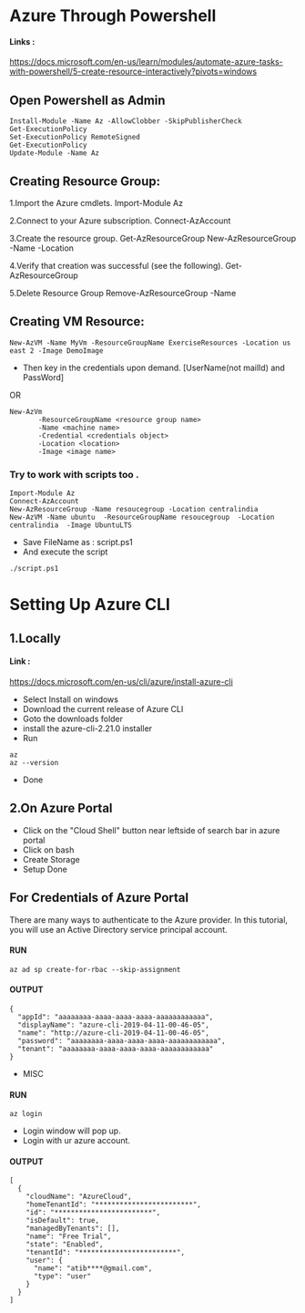 # Azure Through Powershell


#### Links :
https://docs.microsoft.com/en-us/learn/modules/automate-azure-tasks-with-powershell/5-create-resource-interactively?pivots=windows

## Open Powershell as Admin
```
Install-Module -Name Az -AllowClobber -SkipPublisherCheck
Get-ExecutionPolicy
Set-ExecutionPolicy RemoteSigned
Get-ExecutionPolicy
Update-Module -Name Az
```
## Creating Resource Group:

1.Import the Azure cmdlets.
Import-Module Az

2.Connect to your Azure subscription.
Connect-AzAccount

3.Create the resource group.
Get-AzResourceGroup
New-AzResourceGroup -Name <name> -Location <location>

4.Verify that creation was successful (see the following).
Get-AzResourceGroup

5.Delete Resource Group
Remove-AzResourceGroup -Name <name>


## Creating VM Resource:
```
New-AzVM -Name MyVm -ResourceGroupName ExerciseResources -Location us east 2 -Image DemoImage
```
* Then key in the credentials upon demand. [UserName(not mailId) and PassWord]

OR
```
New-AzVm 
       -ResourceGroupName <resource group name> 
       -Name <machine name> 
       -Credential <credentials object> 
       -Location <location> 
       -Image <image name>
```

### Try to work with scripts too .
```
Import-Module Az
Connect-AzAccount
New-AzResourceGroup -Name resoucegroup -Location centralindia
New-AzVM -Name ubuntu  -ResourceGroupName resoucegroup  -Location centralindia  -Image UbuntuLTS 

```
* Save FileName as : script.ps1
* And execute the script
```
./script.ps1
```

# Setting Up Azure CLI
## 1.Locally
#### Link : 
https://docs.microsoft.com/en-us/cli/azure/install-azure-cli


* Select Install on windows
* Download the current release of Azure CLI
* Goto the downloads folder
* install the azure-cli-2.21.0 installer
* Run
```
az
az --version
```
* Done 

## 2.On Azure Portal

* Click on the "Cloud Shell" button near leftside of search bar in azure portal
* Click on bash
* Create Storage
* Setup Done


## For Credentials of Azure Portal
There are many ways to authenticate to the Azure provider. In this tutorial, you will use an Active Directory service principal account. 
#### RUN
```
az ad sp create-for-rbac --skip-assignment
```
#### OUTPUT
```
{
  "appId": "aaaaaaaa-aaaa-aaaa-aaaa-aaaaaaaaaaaa",
  "displayName": "azure-cli-2019-04-11-00-46-05",
  "name": "http://azure-cli-2019-04-11-00-46-05",
  "password": "aaaaaaaa-aaaa-aaaa-aaaa-aaaaaaaaaaaa",
  "tenant": "aaaaaaaa-aaaa-aaaa-aaaa-aaaaaaaaaaaa"
}
```


* MISC
#### RUN
```
az login
```
* Login window will pop up.
* Login with ur azure account.
#### OUTPUT
```
[
  {
    "cloudName": "AzureCloud",
    "homeTenantId": "************************",
    "id": "************************",
    "isDefault": true,
    "managedByTenants": [],
    "name": "Free Trial",
    "state": "Enabled",
    "tenantId": "************************",
    "user": {
      "name": "atib****@gmail.com",
      "type": "user"
    }
  }
]
```